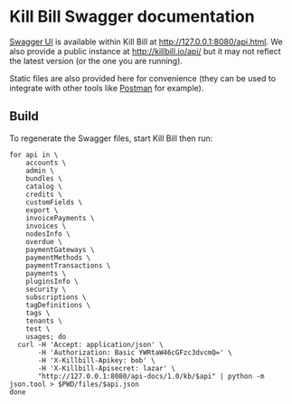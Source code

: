 # Kill Bill Swagger documentation

[Swagger UI](http://swagger.io/swagger-ui/) is available within Kill Bill at http://127.0.0.1:8080/api.html. We also provide a public instance at http://killbill.io/api/ but it may not reflect the latest version (or the one you are running).

Static files are also provided here for convenience (they can be used to integrate with other tools like [Postman](https://github.com/killbill/killbill-docs/tree/v3/postman) for example).

## Build

To regenerate the Swagger files, start Kill Bill then run:

```
for api in \
    accounts \
    admin \
    bundles \
    catalog \
    credits \
    customFields \
    export \
    invoicePayments \
    invoices \
    nodesInfo \
    overdue \
    paymentGateways \
    paymentMethods \
    paymentTransactions \
    payments \
    pluginsInfo \
    security \
    subscriptions \
    tagDefinitions \
    tags \
    tenants \
    test \
    usages; do
  curl -H 'Accept: application/json' \
       -H 'Authorization: Basic YWRtaW46cGFzc3dvcmQ=' \
       -H 'X-Killbill-Apikey: bob' \
       -H 'X-Killbill-Apisecret: lazar' \
       "http://127.0.0.1:8080/api-docs/1.0/kb/$api" | python -m json.tool > $PWD/files/$api.json
done
```
